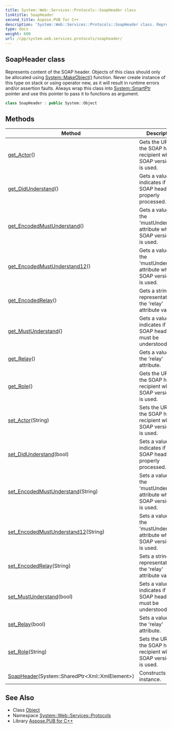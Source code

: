 ```yaml
---
title: System::Web::Services::Protocols::SoapHeader class
linktitle: SoapHeader
second_title: Aspose.PUB for C++
description: 'System::Web::Services::Protocols::SoapHeader class. Represents content of the SOAP header. Objects of this class should only be allocated using System::MakeObject() function. Never create instance of this type on stack or using operator new, as it will result in runtime errors and/or assertion faults. Always wrap this class into System::SmartPtr pointer and use this pointer to pass it to functions as argument in C++.'
type: docs
weight: 600
url: /cpp/system.web.services.protocols/soapheader/
---
```

## SoapHeader class


Represents content of the SOAP header. Objects of this class should only be allocated using [System::MakeObject()](../../system/makeobject/) function. Never create instance of this type on stack or using operator new, as it will result in runtime errors and/or assertion faults. Always wrap this class into [System::SmartPtr](../../system/smartptr/) pointer and use this pointer to pass it to functions as argument.

```cpp
class SoapHeader : public System::Object
```

## Methods

| Method | Description |
| --- | --- |
| [get_Actor](./get_actor/)() | Gets the URI of the SOAP header recipient when SOAP version 1.1 is used. |
| [get_DidUnderstand](./get_didunderstand/)() | Gets a value that indicates if the SOAP header is properly processed. |
| [get_EncodedMustUnderstand](./get_encodedmustunderstand/)() | Gets a value of the 'mustUnderstand' attribute when SOAP version 1.1 is used. |
| [get_EncodedMustUnderstand12](./get_encodedmustunderstand12/)() | Gets a value of the 'mustUnderstand' attribute when SOAP version 1.2 is used. |
| [get_EncodedRelay](./get_encodedrelay/)() | Gets a string representation of the 'relay' attribute value. |
| [get_MustUnderstand](./get_mustunderstand/)() | Gets a value that indicates if the SOAP header must be understood. |
| [get_Relay](./get_relay/)() | Gets a value of the 'relay' attribute. |
| [get_Role](./get_role/)() | Gets the URI of the SOAP header recipient when SOAP version 1.2 is used. |
| [set_Actor](./set_actor/)(String) | Sets the URI of the SOAP header recipient when SOAP version 1.1 is used. |
| [set_DidUnderstand](./set_didunderstand/)(bool) | Sets a value that indicates if the SOAP header is properly processed. |
| [set_EncodedMustUnderstand](./set_encodedmustunderstand/)(String) | Sets a value of the 'mustUnderstand' attribute when SOAP version 1.1 is used. |
| [set_EncodedMustUnderstand12](./set_encodedmustunderstand12/)(String) | Sets a value of the 'mustUnderstand' attribute when SOAP version 1.2 is used. |
| [set_EncodedRelay](./set_encodedrelay/)(String) | Sets a string representation of the 'relay' attribute value. |
| [set_MustUnderstand](./set_mustunderstand/)(bool) | Sets a value that indicates if the SOAP header must be understood. |
| [set_Relay](./set_relay/)(bool) | Sets a value of the 'relay' attribute. |
| [set_Role](./set_role/)(String) | Sets the URI of the SOAP header recipient when SOAP version 1.2 is used. |
| [SoapHeader](./soapheader/)(System::SharedPtr\<Xml::XmlElement\>) | Constructs a new instance. |
## See Also

* Class [Object](../../system/object/)
* Namespace [System::Web::Services::Protocols](../)
* Library [Aspose.PUB for C++](../../)
